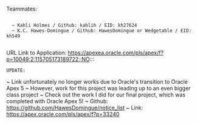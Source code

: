 Teammates: 
~~~~~~~~~~

  ~ Kahli Holmes / Github: kahlih / EID: kh27624
  ~ K.C. Hawes-Domingue / Github: HawesDomingue or Wedgetable / EID: kh549
  
~~~~~~~~~~~~~~~~~~~~~~~~~~~~~~~~~~~~~~~~~~~~~~~~~~~~~~  

URL Link to Application: https://apexea.oracle.com/pls/apex/f?p=10049:2:115705173189722::NO:::


~~~~~~~~~~
UPDATE:
~~~~~~~~~~
  ~ Link unfortunately no longer works due to Oracle's transition to Oracle Apex 5 
  ~ However, work for this project was leading up to an even bigger class project 
  ~ Check out the work I did for our final project, which was completed with Oracle Apex 5! 
  ~ Github: https://github.com/HawesDomingue/notice_list
  ~ Link: https://apex.oracle.com/pls/apex/f?p=33240
